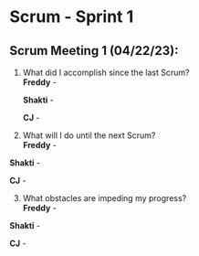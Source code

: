 # Scrum - Sprint 1

## Scrum Meeting 1 (04/22/23):

1.	What did I accomplish since the last Scrum?  
    **Freddy** - 
    
    **Shakti** - 
    
    **CJ** - 
    
2.	What will I do until the next Scrum?  
  **Freddy** -
   
  **Shakti** - 
   
  **CJ** - 
    
3.	What obstacles are impeding my progress?  
  **Freddy** -
   
  **Shakti** - 
   
  **CJ** - 
   
